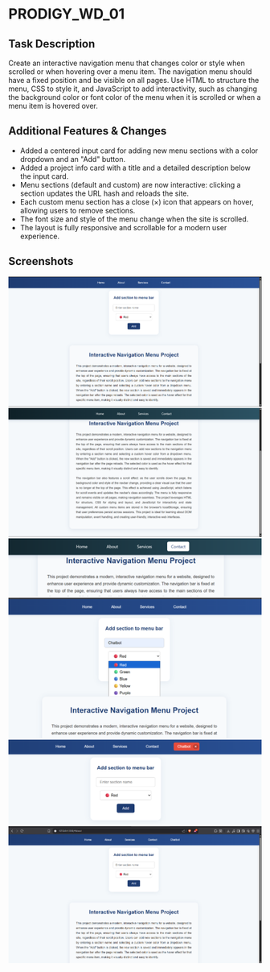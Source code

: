 # PRODIGY_WD_01

  ##  Task Description
Create an interactive navigation menu that changes color or style when scrolled or when hovering over a menu item. The navigation menu should have a fixed position and be visible on all pages. Use HTML to structure the menu, CSS to style it, and JavaScript to add interactivity, such as changing the background color or font color of the menu when it is scrolled or when a menu item is hovered over.

## Additional Features & Changes
- Added a centered input card for adding new menu sections with a color dropdown and an "Add" button.
- Added a project info card with a title and a detailed description below the input card.
- Menu sections (default and custom) are now interactive: clicking a section updates the URL hash and reloads the site.
- Each custom menu section has a close (×) icon that appears on hover, allowing users to remove sections.
- The font size and style of the menu change when the site is scrolled.
- The layout is fully responsive and scrollable for a modern user experience.

## Screenshots

![Screenshot 1](assets/1.png)
![Screenshot 2](assets/2.png)
![Screenshot 3](assets/3.png)
![Screenshot 4](assets/4.png)
![Screenshot 5](assets/5.png)
![Screenshot 6](assets/6.png)
